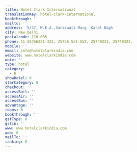 ```yaml
---
title: Hotel Clark International
translationKey: hotel-clark-international
bookthrough: ''
mailto: ''
address: '5/47, W.E.A.,Saraswati Marg  Karol Bagh '
city: New Delhi
postalcode: 110 005
phone: 11-25766321-322, 25756 551-552, 25749321, 25748322,
mobile: ''
email: info@hotelclarkindia.com
website: www.hotelclarkindia.com
note: ''
type: hotel
category:
  - H
showHotel: 0
starCategory: 0
checkout: ''
accessRail: ''
accessAir: ''
accessBus: ''
advantage: ''
rooms: 0
bookThrough: ''
gstType: 0
gstin: ''
www: www.hotelclarkindia.com
web: 0
mailTo: ''
ranking: 0
---
```







